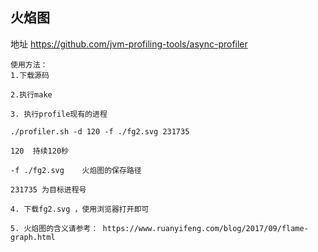 
## 火焰图

地址 https://github.com/jvm-profiling-tools/async-profiler

```
使用方法：
1.下载源码

2.执行make

3. 执行profile现有的进程

./profiler.sh -d 120 -f ./fg2.svg 231735

120  持续120秒

-f ./fg2.svg    火焰图的保存路径

231735 为目标进程号

4. 下载fg2.svg ，使用浏览器打开即可

5. 火焰图的含义请参考： https://www.ruanyifeng.com/blog/2017/09/flame-graph.html
```

